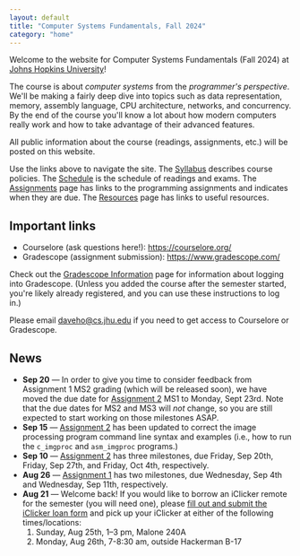 ```yaml
---
layout: default
title: "Computer Systems Fundamentals, Fall 2024"
category: "home"
---
```


Welcome to the website for Computer Systems Fundamentals (Fall 2024)
at <a href="https://www.jhu.edu/">Johns Hopkins University</a>!

The course is about *computer systems* from the *programmer's
perspective*.  We'll be making a fairly deep dive into topics such
as data representation, memory, assembly language, CPU architecture,
networks, and concurrency.  By the end of the course you'll know a lot
about how modern computers really work and how to take advantage of
their advanced features.

All public information about the course (readings, assignments, etc.) will
be posted on this website.

Use the links above to navigate the site.  The [Syllabus](syllabus.html)
describes course policies. The [Schedule](schedule.html) is the schedule
of readings and exams.  The [Assignments](assignments.html) page has
links to the programming assignments and indicates when they are due.
The [Resources](resources.html) page has links to useful resources.

## Important links

* Courselore (ask questions here!): <https://courselore.org/>
* Gradescope (assignment submission): <https://www.gradescope.com/>

Check out the [Gradescope Information](gradescope.html) page
for information about logging into Gradescope. (Unless you added the
course after the semester started, you're likely already registered,
and you can use these instructions to log in.)

Please email <daveho@cs.jhu.edu> if you need to get access to Courselore or
Gradescope.

## News

* **Sep 20** — In order to give you time to consider feedback from Assignment 1 MS2
  grading (which will be released soon), we have moved the due date for
  [Assignment 2](assign/assign02.html) MS1 to Monday, Sept 23rd. Note that the due
  dates for MS2 and MS3 will *not* change, so you are still expected to start
  working on those milestones ASAP.
* **Sep 15** — [Assignment 2](assign/assign02.html) has been updated to
  correct the image processing program command line syntax and examples
  (i.e., how to run the `c_imgproc` and `asm_imgproc` programs.)
* **Sep 10** — [Assignment 2](assign/assign02.html) has three milestones,
  due Friday, Sep 20th, Friday, Sep 27th, and Friday, Oct 4th, respectively.
* **Aug 26** — [Assignment 1](assign/assign01.html) has two milestones,
  due Wednesday, Sep 4th and Wednesday, Sep 11th, respectively.
* **Aug 21** — Welcome back! If you would like to borrow an iClicker remote
  for the semester (you will need one), please [fill out and submit the
  iClicker loan form](https://forms.gle/JnrDwMocCpMpj4jC6) and
  pick up your iClicker at either of the following times/locations:
  1. Sunday, Aug 25th, 1–3 pm, Malone 240A
  2. Monday, Aug 26th, 7-8:30 am, outside Hackerman B-17
